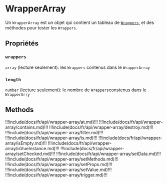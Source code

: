 # WrapperArray

Un `WrapperArray` est un objet qui contient un tableau de [`Wrappers`](../wrapper/), et des méthodes pour tester les `Wrappers`.

## Propriétés

### `wrappers`

`array` (lecture seulement): les `Wrappers` contenus dans le `WrapperArray`

### `length`

`number` (lecture seulement): le nombre de `Wrappers`constenus dans le `WrapperArry`

## Methods

!!!include(docs/fr/api/wrapper-array/at.md)!!!
!!!include(docs/fr/api/wrapper-array/contains.md)!!!
!!!include(docs/fr/api/wrapper-array/destroy.md)!!!
!!!include(docs/fr/api/wrapper-array/filter.md)!!!
!!!include(docs/fr/api/wrapper-array/is.md)!!!
!!!include(docs/fr/api/wrapper-array/isEmpty.md)!!!
!!!include(docs/fr/api/wrapper-array/isVueInstance.md)!!!
!!!include(docs/fr/api/wrapper-array/setChecked.md)!!!
!!!include(docs/fr/api/wrapper-array/setData.md)!!!
!!!include(docs/fr/api/wrapper-array/setMethods.md)!!!
!!!include(docs/fr/api/wrapper-array/setProps.md)!!!
!!!include(docs/fr/api/wrapper-array/setValue.md)!!!
!!!include(docs/fr/api/wrapper-array/trigger.md)!!!
